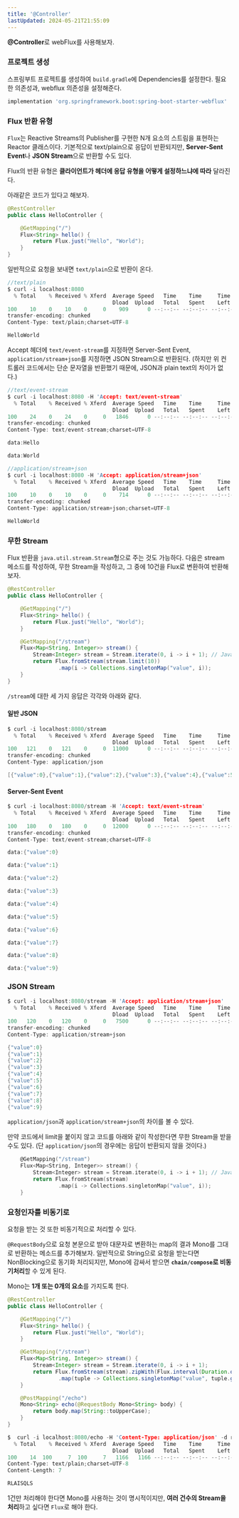 ```yaml
---
title: '@Controller'
lastUpdated: 2024-05-21T21:55:09
---
```


**@Controller**로 webFlux를 사용해보자.

### 프로젝트 생성

스프링부트 프로젝트를 생성하여 `build.gradle`에 Dependencies를 설정한다. 필요한 의존성과, webflux 의존성을 설정해준다.

```groovy
implementation 'org.springframework.boot:spring-boot-starter-webflux'
```

### Flux 반환 유형

`Flux`는 Reactive Streams의 Publisher를 구현한 N개 요소의 스트림을 표현하는 Reactor 클래스이다. 기본적으로 text/plain으로 응답이 반환되지만, **Server-Sent Event**나 **JSON Stream**으로 반환할 수도 있다.

Flux의 반환 유형은 **클라이언트가 헤더에 응답 유형을 어떻게 설정하느냐에 따라** 달라진다.

아래같은 코드가 있다고 해보자.

```java
@RestController
public class HelloController {

    @GetMapping("/")
    Flux<String> hello() {
        return Flux.just("Hello", "World");
    }
}
```
 
일반적으로 요청을 보내면 `text/plain`으로 반환이 온다.

```c
//text/plain
$ curl -i localhost:8080
  % Total    % Received % Xferd  Average Speed   Time    Time     Time  Current
                                 Dload  Upload   Total   Spent    Left  Speed
100    10    0    10    0     0    909      0 --:--:-- --:--:-- --:--:--  1000HTTP/1.1 200 OK
transfer-encoding: chunked
Content-Type: text/plain;charset=UTF-8

HelloWorld
```

Accept 헤더에 `text/event-stream`를 지정하면 Server-Sent Event, `application/stream+json`를 지정하면 JSON Stream으로 반환된다. (하지만 위 컨트롤러 코드에서는 단순 문자열을 반환했기 때문에, JSON과 plain text의 차이가 없다.)

```c
//text/event-stream
$ curl -i localhost:8080 -H 'Accept: text/event-stream'
  % Total    % Received % Xferd  Average Speed   Time    Time     Time  Current
                                 Dload  Upload   Total   Spent    Left  Speed
100    24    0    24    0     0   1846      0 --:--:-- --:--:-- --:--:--  2000HTTP/1.1 200 OK
transfer-encoding: chunked
Content-Type: text/event-stream;charset=UTF-8

data:Hello

data:World
```

```c
//application/stream+json
$ curl -i localhost:8080 -H 'Accept: application/stream+json'
  % Total    % Received % Xferd  Average Speed   Time    Time     Time  Current
                                 Dload  Upload   Total   Spent    Left  Speed
100    10    0    10    0     0    714      0 --:--:-- --:--:-- --:--:--   769HTTP/1.1 200 OK
transfer-encoding: chunked
Content-Type: application/stream+json;charset=UTF-8

HelloWorld
```

### 무한 Stream

Flux 반환을 `java.util.stream.Stream`형으로 주는 것도 가능하다. 다음은 stream 메소드를 작성하여, 무한 Stream을 작성하고, 그 중에 10건을 Flux로 변환하여 반환해 보자.

```java
@RestController
public class HelloController {

    @GetMapping("/")
    Flux<String> hello() {
        return Flux.just("Hello", "World");
    }

    @GetMapping("/stream")
    Flux<Map<String, Integer>> stream() {
        Stream<Integer> stream = Stream.iterate(0, i -> i + 1); // Java8의 무한Stream
        return Flux.fromStream(stream.limit(10))
                .map(i -> Collections.singletonMap("value", i));
    }
}
```

`/stream`에 대한 세 가지 응답은 각각와 아래와 같다.

#### 일반 JSON

```c
$ curl -i localhost:8080/stream
  % Total    % Received % Xferd  Average Speed   Time    Time     Time  Current
                                 Dload  Upload   Total   Spent    Left  Speed
100   121    0   121    0     0  11000      0 --:--:-- --:--:-- --:--:-- 12100HTTP/1.1 200 OK
transfer-encoding: chunked
Content-Type: application/json

[{"value":0},{"value":1},{"value":2},{"value":3},{"value":4},{"value":5},{"value":6},{"value":7},{"value":8},{"value":9}]
```

#### Server-Sent Event

```c
$ curl -i localhost:8080/stream -H 'Accept: text/event-stream'
  % Total    % Received % Xferd  Average Speed   Time    Time     Time  Current
                                 Dload  Upload   Total   Spent    Left  Speed
100   180    0   180    0     0  12000      0 --:--:-- --:--:-- --:--:-- 12000HTTP/1.1 200 OK
transfer-encoding: chunked
Content-Type: text/event-stream;charset=UTF-8

data:{"value":0}

data:{"value":1}

data:{"value":2}

data:{"value":3}

data:{"value":4}

data:{"value":5}

data:{"value":6}

data:{"value":7}

data:{"value":8}

data:{"value":9}
```

### JSON Stream

```c
$ curl -i localhost:8080/stream -H 'Accept: application/stream+json'
  % Total    % Received % Xferd  Average Speed   Time    Time     Time  Current
                                 Dload  Upload   Total   Spent    Left  Speed
100   120    0   120    0     0   7500      0 --:--:-- --:--:-- --:--:--  7500HTTP/1.1 200 OK
transfer-encoding: chunked
Content-Type: application/stream+json

{"value":0}
{"value":1}
{"value":2}
{"value":3}
{"value":4}
{"value":5}
{"value":6}
{"value":7}
{"value":8}
{"value":9}
````

`application/json`과 `application/stream+json`의 차이를 볼 수 있다.

만약 코드에서 limit을 붙이지 않고 코드를 아래와 같이 작성한다면 무한 Stream을 받을 수도 있다. (단 `application/json`의 경우에는 응답이 반환되지 않을 것이다.)

```c
    @GetMapping("/stream")
    Flux<Map<String, Integer>> stream() {
        Stream<Integer> stream = Stream.iterate(0, i -> i + 1); // Java8의 무한Stream
        return Flux.fromStream(stream)
                .map(i -> Collections.singletonMap("value", i));
    }
```

### 요청인자를 비동기로

요청을 받는 것 또한 비동기적으로 처리할 수 있다.

`@RequestBody`으로 요청 본문으로 받아 대문자로 변환하는 map의 결과 Mono를 그대로 반환하는 메소드를 추가해보자. 일반적으로 String으로 요청을 받는다면 NonBlocking으로 동기화 처리되지만, Mono에 감싸서 받으면 **`chain/compose`로 비동기처리**할 수 있게 된다.

Mono는 **1개 또는 0개의 요소**를 가지도록 한다.

```java
@RestController
public class HelloController {

    @GetMapping("/")
    Flux<String> hello() {
        return Flux.just("Hello", "World");
    }

    @GetMapping("/stream")
    Flux<Map<String, Integer>> stream() {
        Stream<Integer> stream = Stream.iterate(0, i -> i + 1);
        return Flux.fromStream(stream).zipWith(Flux.interval(Duration.ofSeconds(1)))
                .map(tuple -> Collections.singletonMap("value", tuple.getT1() /* 튜플의 첫 번째 요소 = Stream<Integer> 요소 */));
    }

    @PostMapping("/echo")
    Mono<String> echo(@RequestBody Mono<String> body) {
        return body.map(String::toUpperCase);
    }
}
```

```c
$  curl -i localhost:8080/echo -H 'Content-Type: application/json' -d rlaisqls
  % Total    % Received % Xferd  Average Speed   Time    Time     Time  Current
                                 Dload  Upload   Total   Spent    Left  Speed
100    14  100     7  100     7   1166   1166 --:--:-- --:--:-- --:--:--  2800HTTP/1.1 200 OK
Content-Type: text/plain;charset=UTF-8
Content-Length: 7

RLAISQLS
```

1건만 처리해야 한다면 Mono를 사용하는 것이 명시적이지만, **여러 건수의 Stream을 처리**하고 싶다면 `Flux`로 해야 한다.
